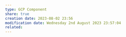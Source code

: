 ```yaml
---
type: GCP Component 
share: true
creation date: 2023-08-02 23:56
modification date: Wednesday 2nd August 2023 23:57:04
related:
---
```



